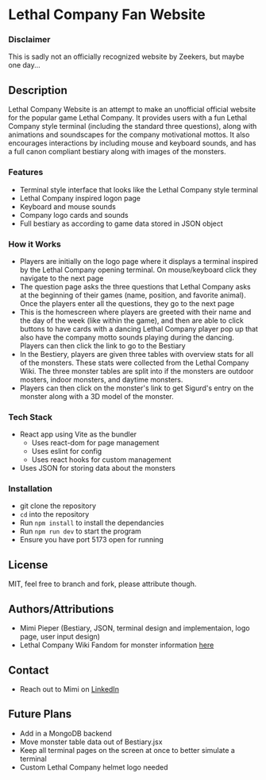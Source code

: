 # Lethal Company Fan Website 

### Disclaimer
This is sadly not an officially recognized website by Zeekers, but maybe one day...

## Description
Lethal Company Website is an attempt to make an unofficial official website for the popular game Lethal Company. It provides users with a fun Lethal Company style terminal (including the standard three questions), along with animations and soundscapes for the company motivational mottos. It also encourages interactions by including mouse and keyboard sounds, and has a full canon compliant bestiary along with images of the monsters.

### Features
- Terminal style interface that looks like the Lethal Company style terminal
- Lethal Company inspired logon page
- Keyboard and mouse sounds
- Company logo cards and sounds
- Full bestiary as according to game data stored in JSON object

### How it Works
- Players are initially on the logo page where it displays a terminal inspired by the Lethal Company opening terminal. On mouse/keyboard click they navigate to the next page
- The question page asks the three questions that Lethal Company asks at the beginning of their games (name, position, and favorite animal). Once the players enter all the questions, they go to the next page
- This is the homescreen where players are greeted with their name and the day of the week (like within the game), and then are able to click buttons to have cards with a dancing Lethal Company player pop up that also have the company motto sounds playing during the dancing. Players can then click the link to go to the Bestiary
- In the Bestiery, players are given three tables with overview stats for all of the monsters. These stats were collected from the Lethal Company Wiki. The three monster tables are split into if the monsters are outdoor mosters, indoor monsters, and daytime monsters. 
- Players can then click on the monster's link to get Sigurd's entry on the monster along with a 3D model of the monster.

### Tech Stack
- React app using Vite as the bundler
    - Uses react-dom for page management
    - Uses eslint for config
    - Uses react hooks for custom management
- Uses JSON for storing data about the monsters

### Installation
- git clone the repository
- `cd` into the repository
- Run `npm install` to install the dependancies
- Run `npm run dev` to start the program
- Ensure you have port 5173 open for running

## License
MIT, feel free to branch and fork, please attribute though.

## Authors/Attributions
- Mimi Pieper (Bestiary, JSON, terminal design and implementaion, logo page, user input design)
- Lethal Company Wiki Fandom for monster information [here](https://lethal-company.fandom.com/wiki/Bestiary)

## Contact
- Reach out to Mimi on [LinkedIn](https://www.linkedin.com/in/mimi-pieper/)

## Future Plans
- Add in a MongoDB backend
- Move monster table data out of Bestiary.jsx
- Keep all terminal pages on the screen at once to better simulate a terminal
- Custom Lethal Company helmet logo needed
